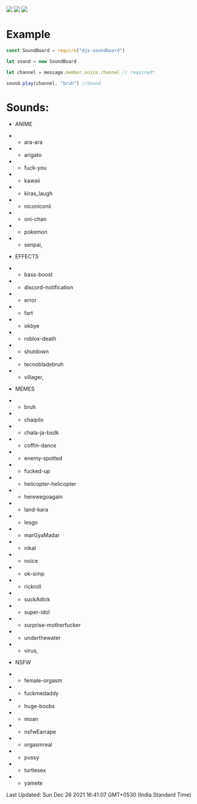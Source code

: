 <p ="center">
   <img src="https://img.shields.io/npm/dt/djs-soundboard?style=for-the-badge">
   <img src="https://img.shields.io/npm/v/djs-soundboard?style=for-the-badge">
   <a href = "https://discord.gg/7UQaVPBQka" > <img src="https://img.shields.io/badge/Server-Invite-brightgreen" href = "">
   </a>
</p>

# Example

```js
const SoundBoard = require("djs-soundboard")

let sound = new SoundBoard

let channel = message.member.voice.channel // required*

sound.play(channel, "bruh") //Sound
```

# Sounds:


+ ANIME
+ - ara-ara
+ - arigato
+ - fuck-you
+ - kawaii
+ - kiras_laugh
+ - niconiconii
+ - oni-chan
+ - pokemon
+ - senpai,

+ EFFECTS
+ - bass-boost
+ - discord-notification
+ - error
+ - fart
+ - okbye
+ - roblox-death
+ - shutdown
+ - tecnobladebruh
+ - villager,

+ MEMES
+ - bruh
+ - chaipilo
+ - chala-ja-bsdk
+ - coffin-dance
+ - enemy-spotted
+ - fucked-up
+ - helicopter-helicopter
+ - herewegoagain
+ - land-kara
+ - lesgo
+ - marGyaMadar
+ - nikal
+ - noice
+ - ok-simp
+ - rickroll
+ - suckAdick
+ - super-idol
+ - surprise-motherfucker
+ - underthewater
+ - virus,

+ NSFW
+ - female-orgasm
+ - fuckmedaddy
+ - huge-boobs
+ - moan
+ - nsfwEarrape
+ - orgasmreal
+ - pussy
+ - turtlesex
+ - yamete

Last Updated: Sun Dec 26 2021 16:41:07 GMT+0530 (India Standard Time)